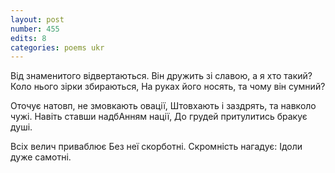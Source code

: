 ```yaml
---
layout: post
number: 455
edits: 8
categories: poems ukr
---
```


Від знаменитого відвертаються.
Він дружить зі славою, а я хто такий?
Коло нього зірки збираються,
На руках його носять, та чому він сумний?

Оточує натовп, не змовкають овації,
Штовхають і заздрять, та навколо чужі.
Навіть ставши надбАнням нації,
До грудей притулитись бракує душі.

Всіх велич приваблює
Без неї скорботні.
Скромність нагадує:
Ідоли дуже самотні.
